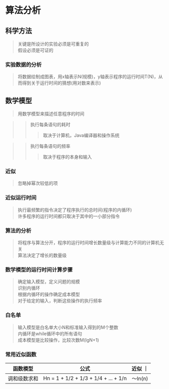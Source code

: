 # 算法分析

## 科学方法
> 关键是所设计的实验必须是可重复的\
> 假设必须是可证的

### 实验数据的分析
>  将数据绘制成图表，用x轴表示N(规模)，y轴表示程序的运行时间T(N)，从而得到关于运行时间的猜想(用对数来表示)

## 数学模型
> 用数学模型来描述任意程序的时间

>> 执行每条语句的耗时
>>> 取决于计算机，Java编译器和操作系统

>> 执行每条语句的频率
>>> 取决于程序的本身和输入

### 近似
> 忽略掉幂次较低的项

### 近似运行时间
> 执行最频繁的指令决定了程序执行的总时间(程序的内循环)\
> 许多程序的运行时间都只取决于其中的一小部分指令

### 算法的分析
> 将程序与算法分开，程序的运行时间增长数量级与计算能力不同的计算机无关\
> 算法决定了增长的数量级

### 数学模型的运行时间计算步骤
> 确定输入模型，定义问题的规模\
> 识别内循环\
> 根据内循环的操作确定成本模型\
> 对于给定的输入，判断这些操作的执行频率

### 白名单
> 输入模型是白名单大小N和标准输入得到的M个整数\
> 内循环是while循环中的所有语句\
> 成本模型是比较操作，比较次数M(lgN+1)
 
### 常用近似函数
| 函数模型 | 公式 | 近似 ｜
| :----: | :----: | :----: |
| 调和级数求和 | Hn = 1 + 1/2 + 1/3 + 1/4 + ... + 1/n | ～ln(n) |







